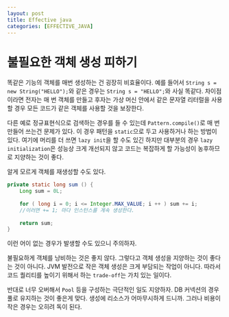 ```yaml
---
layout: post
title: Effective java
categories: [EFFECTIVE_JAVA]
---
```





# 불필요한 객체 생성 피하기 

똑같은 기능의 객체를 매번 생성하는 건 굉장히 비효율이다. 예를 들어서 `String s = new String("HELLO");`와 같은 경우는 `String s = "HELLO";`와
사실 똑같다. 차이점이라면 전자는 매 번 객체를 만들고 후자는 가상 머신 안에서 같은 문자열 리터럴을 사용할 경우 모든 코드가 같은 객체를 사용할 것을 보장한다.

다른 예로 정규표현식으로 검색하는 경우를 들 수 있는데 `Pattern.compile()`로 매 번 만들어 쓰는건 문제가 있다. 이 경우 패턴을 `static`으로 두고 사용하거나 하는
방법이 있다. 여기에 머리를 더 쓰면 `lazy init`을 할 수도 있긴 하지만 대부분의 경우 `lazy initialization`은 성능상 크게 개선되지 않고 코드는 복잡하게
할 가능성이 농후하므로 지양하는 것이 좋다. 

알게 모르게 객체를 재생성할 수도 있다. 

```java
private static long sum () {
    Long sum = 0L;
    
    for ( long i = 0; i <= Integer.MAX_VALUE; i ++ ) sum += i;
    //이러면 += 1; 마다 인스턴스를 계속 생성한다.
    
    return sum;
}
```

이런 어이 없는 경우가 발생할 수도 있으니 주의하자.

불필요하게 객체를 낭비하는 것은 좋지 않다. 그렇다고 객체 생성을 지양하는 것이 좋다는 것이 아니다. JVM 발전으로 작은 객체 생성은 크게 부담되는 작업이 아니다.
따라서 코드 퀄리티를 높이기 위해서 하는 `trade-off`는 가치 있는 일이다.

반대로 너무 오버해서 `Pool` 등을 구성하는 극단적인 일도 지양하자. DB 커넥션의 경우 풀로 유지하는 것이 좋은게 맞다. 생성에 리소스가 어마무시하게 드니까. 
그러나 비용이 작은 경우는 오히려 독이 된다. 